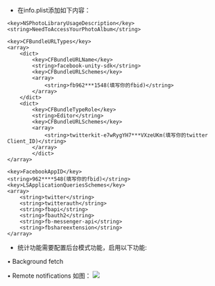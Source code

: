 * 在info.plist添加如下内容：

```
<key>NSPhotoLibraryUsageDescription</key>
<string>NeedToAccessYourPhotoAlbum</string>

<key>CFBundleURLTypes</key>
<array>
    <dict>
        <key>CFBundleURLName</key>
        <string>facebook-unity-sdk</string>
        <key>CFBundleURLSchemes</key>
        <array>
            <string>fb962***1548(填写你的fbid)</string>
        </array>
    </dict>
    <dict>
        <key>CFBundleTypeRole</key>
        <string>Editor</string>
        <key>CFBundleURLSchemes</key>
        <array>
            <string>twitterkit-e7wRygYH7***VXzeUKm(填写你的twitter Client_ID)</string>
        </array>
        </dict>
</array>

<key>FacebookAppID</key>
<string>962****548(填写你的fbid)</string>
<key>LSApplicationQueriesSchemes</key>
<array>
    <string>twitter</string>
    <string>twitterauth</string>
    <string>fbapi</string>
    <string>fbauth2</string>
    <string>fb-messenger-api</string>
    <string>fbshareextension</string>
</array>
```

* 统计功能需要配置后台模式功能，启用以下功能:

•    Background fetch

•    Remote notifications
如图：
![](https://raw.githubusercontent.com/Yostardev/yostarsdk/master/docs/_media/iOS_3.1.png)



<!--* **注意：使用Cocoapods集成的工程plist文件在下图位置**-->
<!--![](https://raw.githubusercontent.com/Yostardev/yostarsdk/master/docs/_media/iOS_3.3.png)-->
